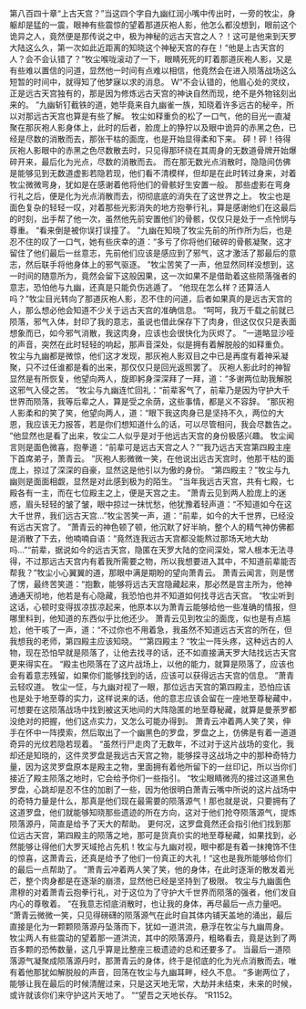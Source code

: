 第八百四十章“上古天宫？”当这四个字自九幽红润小嘴中传出时，一旁的牧尘，身躯却是猛的一震，眼神有些震惊的望着那道灰袍人影，他怎么都没想到，眼前这个诡异之人，竟然便是那传说之中，极为神秘的远古天宫之人？！这可是他来到天罗大陆这么久，第一次如此近距离的知晓这个神秘天宫的存在！“他是上古天宫的人？会不会认错了？”牧尘喉咙滚动了一下，眼睛死死的盯着那道灰袍人影，又是有些难以置信的问道，显然他一时间有点难以相信，他竟然会在进入陨落战场这么短暂的时间中，就得知了他梦寐以求的消息。
W“不会认错的，他眉心处的灵纹，正是远古天宫独有的，那是因为修炼远古天宫的神诀自然而现，绝不是外物铭刻出来的。
”九幽斩钉截铁的道，她毕竟来自九幽雀一族，知晓着许多远古的秘辛，所以对那远古天宫也算是有些了解。
牧尘如释重负的松了一口气，他的目光一直凝聚在那灰袍人影身体上，此时的后者，脸庞上的狰狞以及眼中诡异的赤黑之色，已经是尽数的消散而去，那张干枯的面庞，也是开始显得柔和下来。
砰！砰！待得灰袍人影眼中的赤黑之色尽数散去时，只见得那环绕在其周身的无数道骨牌开始爆碎开来，最后化为光点，尽数的消散而去。
而在那无数光点消散时，隐隐间仿佛是能够见到无数道虚影若隐若现，他们看不清模样，但却是在此时转过身来，对着牧尘微微弯身，犹如是在感谢着他将他们的骨骸好生安置一般。
那些虚影在弯身行礼之后，便是化为光点消散而去，彻彻底底的消失在了这世界之上。
牧尘也是面色复杂的轻轻一叹，对着那些光影消失的地方抱拳行礼，算是感谢他们在这最后的时刻，出手帮了他一次，虽然他先前安置他们的骨骸，仅仅只是处于一点怜悯与尊重。
“看来倒是被你误打误撞了。
”九幽在知晓了牧尘先前的所作所为后，也是忍不住的叹了一口气，她有些庆幸的道：“多亏了你将他们破碎的骨骸凝聚，这才留住了他们最后一丝意志，先前他们应该是感应到了邪气，这才激活了那最后的意志，然后联手将他身体上的邪气驱逐。
”牧尘苦笑了一声，他显然同样没想到，这一时间的随意所为，竟然会留下这般因果，这一次如果不是借助着这些陨落强者的意志，恐怕他与九幽，还真是只能负伤逃遁了。
“他现在怎么样？还算活人吗？”牧尘目光转向了那道灰袍人影，忍不住的问道，后者如果真的是远古天宫的人，那么想必他会知道不少关于远古天宫的准确信息。
“呵呵，我万千载之前就已陨落，邪气入体，封印了我的意志，虽说也借此保存下了肉身，但这仅仅只是表面想象而已，如今邪气消散，我这肉身，应该也会很快化为灰烬了。
”一道略显沙哑的声音，突然在此时轻轻的响起，那声音深处，似是拥有着解脱般的如释重负。
牧尘与九幽都是微惊，他们这才发现，那灰袍人影双目之中已是再度有着神采凝聚，只不过任谁都是看的出来，那仅仅只是回光返照罢了。
灰袍人影此时的神智显然是有所恢复，他望向两人，旋即躬身深深拜了一拜，道：“多谢两位助我解脱这邪气入侵之苦。
”牧尘与九幽连忙回礼：“前辈客气了，前辈乃是因为守护大千世界而陨落，我等后辈之人，算是受之余荫，这些事情，都是义不容辞。
”那灰袍人影柔和的笑了笑，他望向两人，道：“眼下我这肉身已是坚持不久，两位的大恩，我应该无力报答，若是你们想知道什么的话，可以尽管相问，我会尽数告之。
”他显然也是看了出来，牧尘二人似乎是对于他远古天宫的身份极感兴趣。
牧尘闻言则是面色微喜，抱拳道：“前辈可是远古天宫之人？”“我乃远古天宫第四殿主座下首席弟子，萧青云。
”灰袍人影微微一笑，在他说出远古天宫时，他那干枯的面庞上，掠过了深深的自豪，显然这是他引以为傲的身份。
“第四殿主？”牧尘与九幽则是面面相觑，显然是对此感到极为的陌生。
“当年我远古天宫，共有七殿，七殿各有一主，而在七位殿主之上，便是天宫之主。
”萧青云见到两人脸庞上的迷惑，眉头轻轻的皱了皱，眼中掠过一抹忧愁，他犹豫着轻声道：“不知道如今在这大千世界，我们远古天宫…”牧尘苦笑一声，道：“前辈，如今的大千世界，已经没有远古天宫了。
”萧青云的神色顿了顿，他沉默了好半晌，整个人的精气神仿佛都是消散了下去，他喃喃自语：“竟然连我远古天宫都没能熬过那场天地大劫吗…”“前辈，据说如今的远古天宫，隐匿在天罗大陆的空间深处，常人根本无法寻得，不过那远古天宫内有着我所需要之物，所以我想要进入其中，不知道前辈能否帮我？”牧尘小心翼翼的道，那眼中满是期盼的望向萧青云。
萧青云闻言，则是愣了愣，最终苦笑道：“抱歉，能够将远古天宫隐藏起来，那必然是宫主所为，他神通通天彻地，他若是有心隐藏，我恐怕也并不知道如何找寻远古天宫。
“牧尘听到这话，心顿时变得拔凉拔凉起来，他原本以为萧青云能够给他一些准确的情报，但哪里料到，他知道的东西似乎比他还少。
萧青云见到牧尘的面庞，似也是有点尴尬，他干咳了一声，道：“不过你也不用着急，我虽然不知道远古天宫的所在，但我想我的老师，第四殿主应该知晓。
““第四殿主？“牧尘一阵头疼，这种远古的人物，现在恐怕早就是陨落了，让他去找寻的话，还不如直接满天罗大陆找远古天宫更来得实在。
“殿主也陨落在了这片战场上，以他的能力，就算是陨落了，应该也会有着意志残留，如果你们能够找到的话，应该可以获得远古天宫的信息。
”萧青云轻叹道。
牧尘一怔，与九幽对视了一眼，那位远古天宫的第四殿主，恐怕应该也是处于地至尊的实力，这样说来的话，他的意志应该会留在一座地至尊秘藏中，可想要在这陨落战场中找到被这天地间的大阵隐匿的地至尊秘藏，就算是曼荼罗都没绝对的把握，他们这点实力，又怎么可能办得到。
萧青云冲着两人笑了笑，伸手在怀中一阵摸索，然后取出了一个幽黑色的罗盘，罗盘之上，仿佛是有着一道道奇异的光纹若隐若现着。
“虽然行尸走肉了无数年，不过对于这片战场的变化，我却还是知晓的，这件灵罗盘是我远古天宫之物，能够探寻这战场之中的那种奇特力量，因为这灵罗盘原本是殿主之物，里面拥有着他所留下的一丝印记，所以当你们接近了殿主陨落之地时，它会给予你们一些指引。
“牧尘眼睛微亮的接过这道黑色罗盘，心跳却是忍不住的加剧了一些，因为他很明白萧青云嘴中所说的这片战场中的奇特力量是什么，那真是他们现在最需要的陨落源气！那也就是说，只要拥有了这道罗盘，他们就能够知晓那些遗迹的所在方向，这对于他们抢夺陨落源气，提炼陨落源丹，简直是给予了天大的帮助。
更何况，这罗盘竟然还会指引他们找到那位远古天宫，第四殿主的陨落之地，那可是货真价实的地至尊秘藏，如果找到，必然能够让得他们大罗天域抢占先机！牧尘与九幽对视，眼中都是有着一抹掩饰不住的惊喜，这萧青云，还真是给予了他们一份真正的大礼！“这也是我所能够给你们的最后一点帮助了。
“萧青云冲着两人笑了笑，他的身体，在此时逐渐的散发着光芒，整个肉身都是在逐渐的崩溃，显然他已经是坚持到了极限。
牧尘与九幽面色肃穆的对着萧青云抱拳行礼，对于这位为了守护大千世界而陨落的强者，他们发自内心的尊敬着。
“在我意志彻底消散时，也让我的身体，再尽最后一点力量吧。
“萧青云微微一笑，只见得磅礴的陨落源气在此时自其体内铺天盖地的涌出，最后直接是化为一颗颗陨落源丹坠落而下，犹如一道洪流，悬浮在牧尘与九幽周身。
牧尘两人有些震动的望着那一道洪流，其中的陨落源丹，粗略看去，竟是达到了两百多颗的恐怖数量，这几乎算是比整座三极遗迹的总和还要多了。
当最后一道陨落源气凝聚成陨落源丹时，那萧青云的身体，终于是彻底的化为光点消散而去，唯有着他那犹如解脱般的声音，回荡在牧尘与九幽耳畔，经久不息。
“多谢两位了，能够让我在最后的时候清醒过来，只是这天地无常，大劫并未结束，未来的时候，或许就该你们来守护这片天地了。
““望吾之天地长存。
“R1152。
